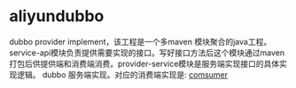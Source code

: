 # aliyundubbo
dubbo provider implement，该工程是一个多maven 模块聚合的java工程。service-api模块负责提供需要实现的接口。写好接口方法后这个模块通过maven 打包后供提供端和消费端消费。provider-service模块是服务端实现接口的具体实现逻辑。
dubbo 服务端实现。对应的消费端实现是:
[comsumer](https://github.com/JKAK47/consumer)
